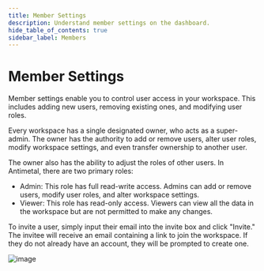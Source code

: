 ```yaml
---
title: Member Settings
description: Understand member settings on the dashboard.
hide_table_of_contents: true
sidebar_label: Members
---
```


# Member Settings

Member settings enable you to control user access in your workspace. This includes adding new users, removing existing ones, and modifying user roles.

Every workspace has a single designated owner, who acts as a super-admin. The owner has the authority to add or remove users, alter user roles, modify workspace settings, and even transfer ownership to another user.

The owner also has the ability to adjust the roles of other users. In Antimetal, there are two primary roles:

- Admin: This role has full read-write access. Admins can add or remove users, modify user roles, and alter workspace settings.
- Viewer: This role has read-only access. Viewers can view all the data in the workspace but are not permitted to make any changes.

To invite a user, simply input their email into the invite box and click "Invite." The invitee will receive an email containing a link to join the workspace. If they do not already have an account, they will be prompted to create one.

![image](/img/screenshots/members.png "image")